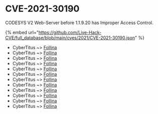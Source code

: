 # CVE-2021-30190

CODESYS V2 Web-Server before 1.1.9.20 has Improper Access Control.

{% embed url="https://github.com/Live-Hack-CVE/full_database/blob/main/cves/2021/CVE-2021-30190.json" %}


* CyberTitus ~> [Follina](https://www.alice-snow.ru/2021/database/cve-2021-30190/follina-cybertitus)
* CyberTitus ~> [Follina](https://www.alice-snow.ru/2021/database/cve-2021-30190/follina-cybertitus)
* CyberTitus ~> [Follina](https://www.alice-snow.ru/2021/database/cve-2021-30190/follina-cybertitus)
* CyberTitus ~> [Follina](https://www.alice-snow.ru/2021/database/cve-2021-30190/follina-cybertitus)
* CyberTitus ~> [Follina](https://www.alice-snow.ru/2021/database/cve-2021-30190/follina-cybertitus)
* CyberTitus ~> [Follina](https://www.alice-snow.ru/2021/database/cve-2021-30190/follina-cybertitus)
* CyberTitus ~> [Follina](https://www.alice-snow.ru/2021/database/cve-2021-30190/follina-cybertitus)
* CyberTitus ~> [Follina](https://www.alice-snow.ru/2021/database/cve-2021-30190/follina-cybertitus)
* CyberTitus ~> [Follina](https://www.alice-snow.ru/2021/database/cve-2021-30190/follina-cybertitus)
* CyberTitus ~> [Follina](https://www.alice-snow.ru/2021/database/cve-2021-30190/follina-cybertitus)
* CyberTitus ~> [Follina](https://www.alice-snow.ru/2021/database/cve-2021-30190/follina-cybertitus)
* CyberTitus ~> [Follina](https://www.alice-snow.ru/2021/database/cve-2021-30190/follina-cybertitus)